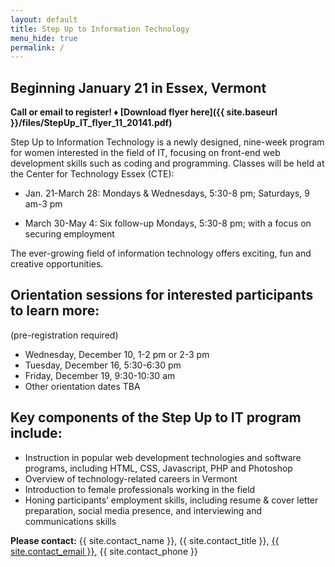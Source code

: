 ```yaml
---
layout: default
title: Step Up to Information Technology
menu_hide: true
permalink: /
---
```


## Beginning January 21 in Essex, Vermont

**Call or email to register! ♦  [Download flyer here]({{ site.baseurl }}/files/StepUp_IT_flyer_11_20141.pdf)**

Step Up to Information Technology is a newly designed, nine-week program for women interested in the field of IT, focusing on front-end web development skills such as coding and programming. Classes will be held at the Center for Technology Essex (CTE):

* Jan. 21-March 28: Mondays & Wednesdays, 5:30-8 pm; Saturdays, 9 am-3 pm

* March 30-May 4: Six follow-up Mondays, 5:30-8 pm; with a focus on securing employment

The ever-growing field of information technology offers exciting, fun and creative opportunities.

## Orientation sessions for interested participants to learn more:

(pre-registration required)

* Wednesday, December 10, 1-2 pm or 2-3 pm
* Tuesday, December 16, 5:30-6:30 pm
* Friday, December 19, 9:30-10:30 am
* Other orientation dates TBA

## Key components of the Step Up to IT program include:

* Instruction in popular web development technologies and software programs, including HTML, CSS, Javascript, PHP and Photoshop
* Overview of technology-related careers in Vermont
* Introduction to female professionals working in the field
* Honing participants’ employment skills, including resume & cover letter preparation, social media presence, and interviewing and communications skills

**Please contact:** {{ site.contact_name }}, {{ site.contact_title }}, <a href="mailto:{{ site.contact_email }}">{{ site.contact_email }}</a>,
{{ site.contact_phone }}
